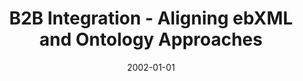 ---
abstract: ''
authors:
- Birgit Hofreiter
- Christian Huemer
date: '2002-01-01'
featured: false
links:
- name: Publik
  url: https://publik.tuwien.ac.at/showentry.php?ID=203828&lang=1
publication_types:
- '0'
publishDate: '2002-01-01'
title: B2B Integration - Aligning ebXML and Ontology Approaches
url_pdf: ''
---